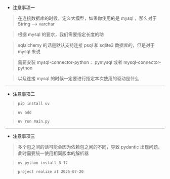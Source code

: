 * 注意事项一
> 在连接数据库的时候，定义大模型，如果你使用的是 mysql ，那么对于 String --> varchar

> 根据 mysql 的要求，我们需要指定长度的呐

> sqlalchemy 的话是默认支持连接 psql 和 sqlite3 数据库的，但是对于 mysql 来说

> 需要安装 mysql-connector-python： pymysql 或者 mysql-connector-python

> 以及连接 mysql 的时候一定要进行指定本次使用的驱动是什么
---

* 注意事项二
> `pip install uv`

> `uv add`

> `uv run main.py`
---

* 注意事项三

> 多个包之间的话可能会因为依赖包之间的不同，导致 pydantic 出现问题，此时需要统一使用相同版本的解析器

> `nv python install 3.12`

> `project realize at 2025-07-20`
